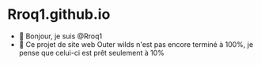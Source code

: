 # Rroq1.github.io

- 👋 Bonjour, je suis @Rroq1
- 👀 Ce projet de site web Outer wilds n'est pas encore terminé à 100%, je pense que celui-ci est prêt seulement à 10%
